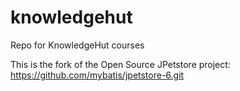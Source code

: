 # knowledgehut
Repo for KnowledgeHut courses

This is the fork of the Open Source JPetstore project: https://github.com/mybatis/jpetstore-6.git
